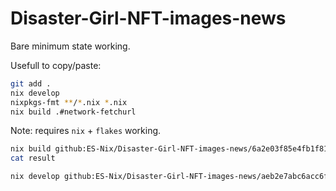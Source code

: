 # Disaster-Girl-NFT-images-news


Bare minimum state working.

Usefull to copy/paste:
```bash
git add .
nix develop
nixpkgs-fmt **/*.nix *.nix
nix build .#network-fetchurl
```


Note: requires `nix` + `flakes` working.
```bash
nix build github:ES-Nix/Disaster-Girl-NFT-images-news/6a2e03f85e4fb1f8198ba6e34e47b56185da20ef#network-fetchurl
cat result
```

```bash
nix develop github:ES-Nix/Disaster-Girl-NFT-images-news/aeb2e7abc6acc6f6835ac4bcc7ac5223145dc714
```
